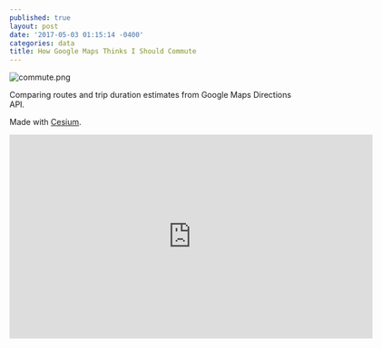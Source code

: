 ```yaml
---
published: true
layout: post
date: '2017-05-03 01:15:14 -0400'
categories: data
title: How Google Maps Thinks I Should Commute
---
```


![commute.png]({{site.baseurl}}/_posts/commute.png)

Comparing routes and trip duration estimates from Google Maps Directions API.

Made with [Cesium](cesiumjs.org).

<iframe src="https://willgeary.github.io/CesiumApps" width="640" height="360" frameborder="0" webkitallowfullscreen mozallowfullscreen allowfullscreen></iframe>


